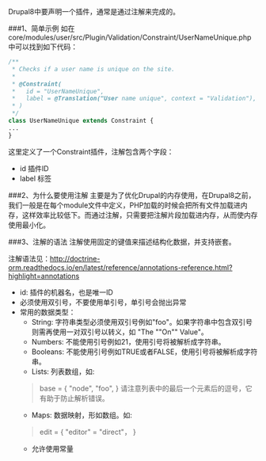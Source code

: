 Drupal8中要声明一个插件，通常是通过注解来完成的。

###1、简单示例
如在core/modules/user/src/Plugin/Validation/Constraint/UserNameUnique.php中可以找到如下代码：

```php
/**
 * Checks if a user name is unique on the site.
 *
 * @Constraint(
 *   id = "UserNameUnique",
 *   label = @Translation("User name unique", context = "Validation"),
 * )
 */
class UserNameUnique extends Constraint {
...
}
```

这里定义了一个Constraint插件，注解包含两个字段：
* id 插件ID
* label 标签

###2、为什么要使用注解
主要是为了优化Drupal的内存使用，在Drupal8之前，我们一般是在每个module文件中定义，PHP加载的时候会把所有文件加载进内存，这样效率比较低下。而通过注解，只需要把注解片段加载进内存，从而使内存使用最小化。

###3、注解的语法
注解使用固定的键值来描述结构化数据，并支持嵌套。

注解语法见：http://doctrine-orm.readthedocs.io/en/latest/reference/annotations-reference.html?highlight=annotations

* id: 插件的机器名，也是唯一ID
* 必须使用双引号，不要使用单引号，单引号会抛出异常
* 常用的数据类型：
   * String: 字符串类型必须使用双引号例如"foo"。如果字符串中包含双引号则需再使用一对双引号以转义，如 "The  ""On""  Value"。
   * Numbers: 不能使用引号例如21，使用引号将被解析成字符串。
   * Booleans: 不能使用引号例如TRUE或者FALSE，使用引号将被解析成字符串。
   * Lists: 列表数组，如:
   > base = {
     "node",
     "foo",
   }
   请注意列表中的最后一个元素后的逗号，它有助于防止解析错误。
   * Maps: 数据映射，形如数组。如:
   > edit = {
      "editor" = "direct"，
   }
   * 允许使用常量